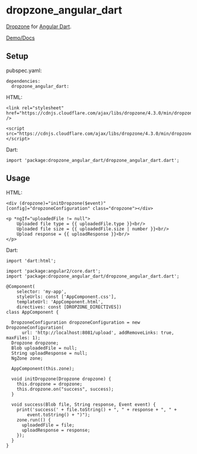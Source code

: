 # dropzone_angular_dart

[Dropzone](http://www.dropzonejs.com/) for [Angular Dart](https://angular.io/dart).

[Demo/Docs](https://ngyewch.github.io/dropzone-angular-dart/)

## Setup

pubspec.yaml:

    dependencies:
      dropzone_angular_dart: 

HTML:

    <link rel="stylesheet" href="https://cdnjs.cloudflare.com/ajax/libs/dropzone/4.3.0/min/dropzone.min.css" />

    <script src="https://cdnjs.cloudflare.com/ajax/libs/dropzone/4.3.0/min/dropzone.min.js"></script>

Dart:

    import 'package:dropzone_angular_dart/dropzone_angular_dart.dart';

## Usage

HTML:

    <div (dropzone)="initDropzone($event)" [config]="dropzoneConfiguration" class="dropzone"></div>
   
    <p *ngIf="uploadedFile != null">
        Uploaded file type = {{ uploadedFile.type }}<br/>
        Uploaded file size = {{ uploadedFile.size | number }}<br/>
        Upload response = {{ uploadResponse }}<br/>
    </p>

Dart:

    import 'dart:html';
    
    import 'package:angular2/core.dart';
    import 'package:dropzone_angular_dart/dropzone_angular_dart.dart';
    
    @Component(
        selector: 'my-app',
        styleUrls: const ['AppComponent.css'],
        templateUrl: 'AppComponent.html',
        directives: const [DROPZONE_DIRECTIVES])
    class AppComponent {
    
      DropzoneConfiguration dropzoneConfiguration = new DropzoneConfiguration(
          url: 'http://localhost:8081/upload', addRemoveLinks: true, maxFiles: 1);
      Dropzone dropzone;
      Blob uploadedFile = null;
      String uploadResponse = null;
      NgZone zone;
    
      AppComponent(this.zone);
    
      void initDropzone(Dropzone dropzone) {
        this.dropzone = dropzone;
        this.dropzone.on("success", success);
      }
    
      void success(Blob file, String response, Event event) {
        print('success(' + file.toString() + ", " + response + ", " +
            event.toString() + ")");
        zone.run(() {
          uploadedFile = file;
          uploadResponse = response;
        });
      }
    }
